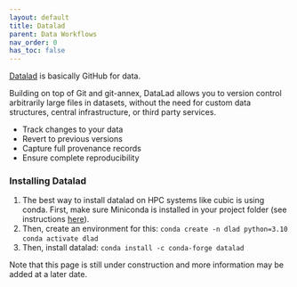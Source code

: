 ```yaml
---
layout: default
title: Datalad
parent: Data Workflows
nav_order: 0
has_toc: false
---
```


[Datalad](https://handbook.datalad.org/en/latest/) is basically GitHub for data. 

Building on top of Git and git-annex, DataLad allows you to version control arbitrarily large files in datasets, without the need for custom data structures, central infrastructure, or third party services.

- Track changes to your data
- Revert to previous versions
- Capture full provenance records
- Ensure complete reproducibility

### Installing Datalad 

1. The best way to install datalad on HPC systems like cubic is using conda. First, make sure Miniconda is installed in your project folder (see instructions [here](https://pennlinc.github.io/docs/cubic#installing-miniconda-in-your-project-the-hard-way)).
2. Then, create an environment for this:
`conda create -n dlad python=3.10`
`conda activate dlad`
3. Then, install datalad:
`conda install -c conda-forge datalad`

Note that this page is still under construction and more information may be added at a later date. 